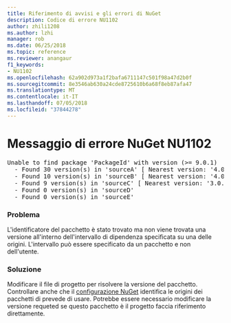 ```yaml
---
title: Riferimento di avvisi e gli errori di NuGet
description: Codice di errore NU1102
author: zhili1208
ms.author: lzhi
manager: rob
ms.date: 06/25/2018
ms.topic: reference
ms.reviewer: anangaur
f1_keywords:
- NU1102
ms.openlocfilehash: 62a902d973a1f2bafa6711147c501f98a47d2b0f
ms.sourcegitcommit: 8e3546ab630a24cde8725610b6a68f8eb87afa47
ms.translationtype: MT
ms.contentlocale: it-IT
ms.lasthandoff: 07/05/2018
ms.locfileid: "37844278"
---
```

# <a name="nuget-error-nu1102"></a>Messaggio di errore NuGet NU1102

<pre>Unable to find package 'PackageId' with version (>= 9.0.1)<br/>  - Found 30 version(s) in 'sourceA' [ Nearest version: '4.0.0' ]<br/>  - Found 10 version(s) in 'sourceB' [ Nearest version: '4.0.0-rc-2129' ]<br/>  - Found 9 version(s) in 'sourceC' [ Nearest version: '3.0.0-beta-00032' ]<br/>  - Found 0 version(s) in 'sourceD'<br/>  - Found 0 version(s) in 'sourceE'</pre>

### <a name="issue"></a>Problema
L'identificatore del pacchetto è stato trovato ma non viene trovata una versione all'interno dell'intervallo di dipendenza specificata su una delle origini. L'intervallo può essere specificato da un pacchetto e non dell'utente.

### <a name="solution"></a>Soluzione
Modificare il file di progetto per risolvere la versione del pacchetto. Controllare anche che il [configurazione NuGet](../../consume-packages/Configuring-NuGet-Behavior.md) identifica le origini dei pacchetti di prevede di usare. Potrebbe essere necessario modificare la versione requeted se questo pacchetto è il progetto faccia riferimento direttamente.